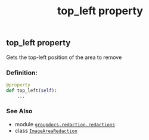 ﻿---
title: top_left property
second_title: GroupDocs.Redaction for Python via .NET API References
description: 
type: docs
weight: 60
url: /python-net/groupdocs.redaction.redactions/imagearearedaction/top_left/
is_root: false
---

## top_left property


Gets the top-left position of the area to remove
### Definition:
```python
@property
def top_left(self):
    ...
```

### See Also
* module [`groupdocs.redaction.redactions`](../../)
* class [`ImageAreaRedaction`](/redaction/python-net/groupdocs.redaction.redactions/imagearearedaction)
